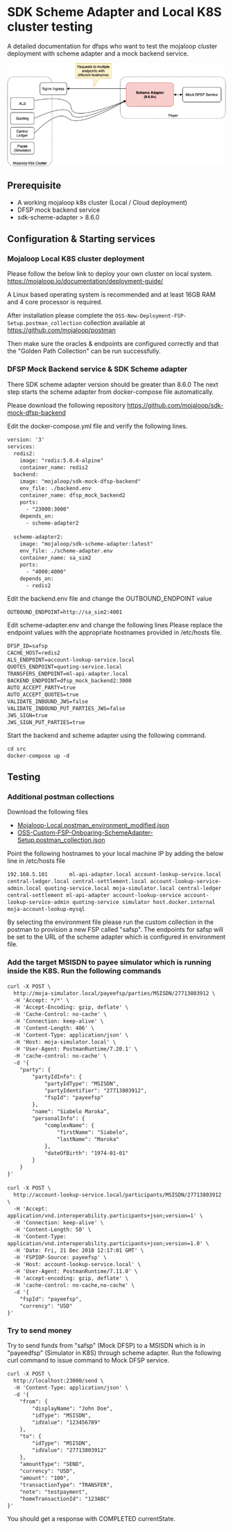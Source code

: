 # SDK Scheme Adapter and Local K8S cluster testing

A detailed documentation for dfsps who want to test the mojaloop cluster deployment with scheme adapter and a mock backend service.

![Overview](scheme-adapter-and-local-k8s-overview.png)

## Prerequisite

* A working mojaloop k8s cluster (Local / Cloud deployment)
* DFSP mock backend service
* sdk-scheme-adapter > 8.6.0

## Configuration & Starting services

### Mojaloop Local K8S cluster deployment
Please follow the below link to deploy your own cluster on local system.
https://mojaloop.io/documentation/deployment-guide/

A Linux based operating system is recommended and at least 16GB RAM and 4 core processor is required.

After installation please complete the `OSS-New-Deployment-FSP-Setup.postman_collection` collection available at https://github.com/mojaloop/postman

Then make sure the oracles & endpoints are configured correctly and that the "Golden Path Collection" can be run successfully.

### DFSP Mock Backend service & SDK Scheme adapter
There SDK scheme adapter version should be greater than 8.6.0
The next step starts the scheme adapter from docker-compose file automatically.

Please download the following repository
https://github.com/mojaloop/sdk-mock-dfsp-backend

Edit the docker-compose.yml file and verify the following lines.

```
version: '3'
services:
  redis2:
    image: "redis:5.0.4-alpine"
    container_name: redis2
  backend:
    image: "mojaloop/sdk-mock-dfsp-backend"
    env_file: ./backend.env
    container_name: dfsp_mock_backend2
    ports:
      - "23000:3000"
    depends_on:
      - scheme-adapter2

  scheme-adapter2:
    image: "mojaloop/sdk-scheme-adapter:latest"
    env_file: ./scheme-adapter.env
    container_name: sa_sim2
    ports:
      - "4000:4000"
    depends_on:
      - redis2
```

Edit the backend.env file and change the OUTBOUND_ENDPOINT value
```
OUTBOUND_ENDPOINT=http://sa_sim2:4001
```

Edit scheme-adapter.env and change the following lines
Please replace the endpoint values with the appropriate hostnames provided in /etc/hosts file.

```
DFSP_ID=safsp
CACHE_HOST=redis2
ALS_ENDPOINT=account-lookup-service.local
QUOTES_ENDPOINT=quoting-service.local
TRANSFERS_ENDPOINT=ml-api-adapter.local
BACKEND_ENDPOINT=dfsp_mock_backend2:3000
AUTO_ACCEPT_PARTY=true
AUTO_ACCEPT_QUOTES=true
VALIDATE_INBOUND_JWS=false
VALIDATE_INBOUND_PUT_PARTIES_JWS=false
JWS_SIGN=true
JWS_SIGN_PUT_PARTIES=true
```

Start the backend and scheme adapter using the following command.
```
cd src
docker-compose up -d
```


## Testing

### Additional postman collections
Download the following files 
* [Mojaloop-Local.postman_environment_modified.json](assets/postman_files/Mojaloop-Local.postman_environment_modified.json)
* [OSS-Custom-FSP-Onboaring-SchemeAdapter-Setup.postman_collection.json](assets/postman_files/OSS-Custom-FSP-Onboaring-SchemeAdapter-Setup.postman_collection.json)

Point the following hostnames to your local machine IP by adding the below line in /etc/hosts file
```
192.168.5.101       ml-api-adapter.local account-lookup-service.local central-ledger.local central-settlement.local account-lookup-service-admin.local quoting-service.local moja-simulator.local central-ledger central-settlement ml-api-adapter account-lookup-service account-lookup-service-admin quoting-service simulator host.docker.internal moja-account-lookup-mysql
```

By selecting the environment file please run the custom collection in the postman to provision a new FSP called "safsp".
The endpoints for safsp will be set to the URL of the scheme adapter which is configured in environment file.

### Add the target MSISDN to payee simulator which is running inside the K8S. Run the following commands
```
curl -X POST \
  http://moja-simulator.local/payeefsp/parties/MSISDN/27713803912 \
  -H 'Accept: */*' \
  -H 'Accept-Encoding: gzip, deflate' \
  -H 'Cache-Control: no-cache' \
  -H 'Connection: keep-alive' \
  -H 'Content-Length: 406' \
  -H 'Content-Type: application/json' \
  -H 'Host: moja-simulator.local' \
  -H 'User-Agent: PostmanRuntime/7.20.1' \
  -H 'cache-control: no-cache' \
  -d '{
    "party": {
        "partyIdInfo": {
            "partyIdType": "MSISDN",
            "partyIdentifier": "27713803912",
            "fspId": "payeefsp"
        },
        "name": "Siabelo Maroka",
        "personalInfo": {
            "complexName": {
                "firstName": "Siabelo",
                "lastName": "Maroka"
            },
            "dateOfBirth": "1974-01-01"
        }
    }
}'

curl -X POST \
  http://account-lookup-service.local/participants/MSISDN/27713803912 \
  -H 'Accept: application/vnd.interoperability.participants+json;version=1' \
  -H 'Connection: keep-alive' \
  -H 'Content-Length: 50' \
  -H 'Content-Type: application/vnd.interoperability.participants+json;version=1.0' \
  -H 'Date: Fri, 21 Dec 2018 12:17:01 GMT' \
  -H 'FSPIOP-Source: payeefsp' \
  -H 'Host: account-lookup-service.local' \
  -H 'User-Agent: PostmanRuntime/7.11.0' \
  -H 'accept-encoding: gzip, deflate' \
  -H 'cache-control: no-cache,no-cache' \
  -d '{
    "fspId": "payeefsp",
    "currency": "USD"
}'
```

### Try to send money
Try to send funds from "safsp" (Mock DFSP) to a MSISDN which is in "payeedfsp" (Simulator in K8S) through scheme adapter.
Run the following curl command to issue command to Mock DFSP service.
```
curl -X POST \
  http://localhost:23000/send \
  -H 'Content-Type: application/json' \
  -d '{
    "from": {
        "displayName": "John Doe",
        "idType": "MSISDN",
        "idValue": "123456789"
    },
    "to": {
        "idType": "MSISDN",
        "idValue": "27713803912"
    },
    "amountType": "SEND",
    "currency": "USD",
    "amount": "100",
    "transactionType": "TRANSFER",
    "note": "testpayment",
    "homeTransactionId": "123ABC"
}'
```

You should get a response with COMPLETED currentState.

